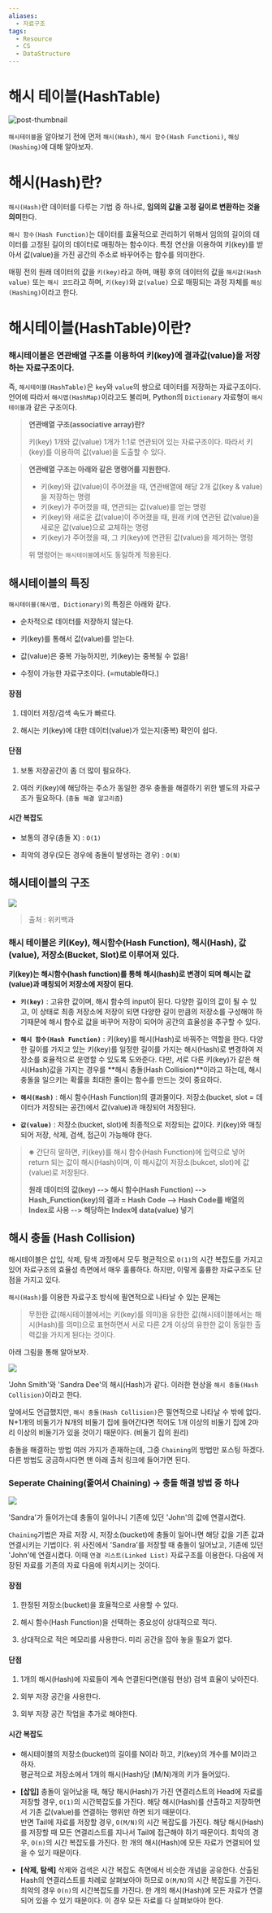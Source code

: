```yaml
---
aliases:
  - 자료구조
tags:
  - Resource
  - CS
  - DataStructure
---
```


# 해시 테이블(HashTable)

![post-thumbnail](https://velog.velcdn.com/images/kimdukbae/post/ec6ced7f-1bc8-4f38-a200-b44ac591004f/ttt.png)

`해시테이블`을 알아보기 전에 먼저 `해시(Hash)`, `해시 함수(Hash Functioni)`, `해싱(Hashing)`에 대해 알아보자.

# 해시(Hash)란?

`해시(Hash)`란 데이터를 다루는 기법 중 하나로, **임의의 값을 고정 길이로 변환하는 것을 의미**한다.

`해시 함수(Hash Function)`는 데이터를 효율적으로 관리하기 위해서 임의의 길이의 데이터를 고정된 길이의 데이터로 매핑하는 함수이다. 특정 연산을 이용하여 키(key)를 받아서 값(value)을 가진 공간의 주소로 바꾸어주는 함수를 의미한다.

매핑 전의 원래 데이터의 값을 `키(key)`라고 하며, 매핑 후의 데이터의 값을 `해시값(Hash value)` 또는 `해시 코드`라고 하며, `키(key)`와 `값(value)` 으로 매핑되는 과정 자체를 `해싱(Hashing)`이라고 한다.

  
  

# 해시테이블(HashTable)이란?

### 해시테이블은 연관배열 구조를 이용하여 키(key)에 결과값(value)을 저장하는 자료구조이다.

즉, `해시테이블(HashTable)`은 `key`와 `value`의 쌍으로 데이터를 저장하는 자료구조이다. 언어에 따라서 `해시맵(HashMap)`이라고도 불리며, Python의 `Dictionary` 자료형이 `해시테이블`과 같은 구조이다.

  

> **연관배열 구조(associative array)란?**
> 
> 키(key) 1개와 값(value) 1개가 1:1로 연관되어 있는 자료구조이다. 따라서 키(key)를 이용하여 값(value)을 도출할 수 있다.

> **연관배열 구조는 아래와 같은 명령어를 지원한다.**
> 
> - 키(key)와 값(value)이 주어졌을 때, 연관배열에 해당 2개 값(key & value)을 저장하는 명령
> - 키(key)가 주어졌을 때, 연관되는 값(value)를 얻는 명령
> - 키(key)와 새로운 값(value)이 주어졌을 때, 원래 키에 연관된 값(value)을 새로운 값(value)으로 교체하는 명령
> - 키(key)가 주어졌을 때, 그 키(key)에 연관된 값(value)을 제거하는 명령
> 
> 위 명령어는 `해시테이블`에서도 동일하게 적용된다.

  
  

## 해시테이블의 특징

`해시테이블(해시맵, Dictionary)`의 특징은 아래와 같다.

- 순차적으로 데이터를 저장하지 않는다.
    
- 키(key)를 통해서 값(value)를 얻는다.
    
- 값(value)은 중복 가능하지만, 키(key)는 중복될 수 없음!
    
- 수정이 가능한 자료구조이다. (=mutable하다.)
    

#### 장점

1. 데이터 저장/검색 속도가 빠르다.
    
2. 해시는 키(key)에 대한 데이터(value)가 있는지(중복) 확인이 쉽다.
    

#### 단점

1. 보통 저장공간이 좀 더 많이 필요하다.
    
2. 여러 키(key)에 해당하는 주소가 동일한 경우 충돌을 해결하기 위한 별도의 자료구조가 필요하다. (`충돌 해결 알고리즘`)
    

#### 시간 복잡도

- 보통의 경우(충돌 X) : `O(1)`
    
- 최악의 경우(모든 경우에 충돌이 발생하는 경우) : `O(N)`
    

  

## 해시테이블의 구조

![](https://velog.velcdn.com/images%2Fkimdukbae%2Fpost%2F9f48553e-acb4-4ae4-b3ad-833703c416f7%2Fimage.png)

> 출처 : 위키백과

### 해시 테이블은 키(Key), 해시함수(Hash Function), 해시(Hash), 값(value), 저장소(Bucket, Slot)로 이루어져 있다.

**키(key)는 해시함수(hash function)를 통해 해시(hash)로 변경이 되며 해시는 값(value)과 매칭되어 저장소에 저장이 된다.**

- **`키(key)`** : 고유한 값이며, 해시 함수의 input이 된다. 다양한 길이의 값이 될 수 있고, 이 상태로 최종 저장소에 저장이 되면 다양한 길이 만큼의 저장소를 구성해야 하기때문에 해시 함수로 값을 바꾸어 저장이 되어야 공간의 효율성을 추구할 수 있다.
    
- **`해시 함수(Hash Function)`** : 키(key)를 해시(Hash)로 바꿔주는 역할을 한다. 다양한 길이를 가지고 있는 키(key)를 일정한 길이를 가지는 해시(Hash)로 변경하여 저장소를 효율적으로 운영할 수 있도록 도와준다. 다만, 서로 다른 키(key)가 같은 해시(Hash)값을 가지는 경우를 **해시 충돌(Hash Collision)**이라고 하는데, 해시 충돌을 일으키는 확률을 최대한 줄이는 함수를 만드는 것이 중요하다.
    
- **`해시(Hash)`** : 해시 함수(Hash Function)의 결과물이다. 저장소(bucket, slot = 데이터가 저장되는 공간)에서 값(value)과 매칭되어 저장된다.
    
- **`값(value)`** : 저장소(bucket, slot)에 최종적으로 저장되는 값이다. 키(key)와 매칭되어 저장, 삭제, 검색, 접근이 가능해야 한다.
    

> **※** 간단히 말하면, 키(key)를 해시 함수(Hash Function)에 입력으로 넣어 return 되는 값이 해시(Hash)이며, 이 해시값이 저장소(bukcet, slot)에 값(value)로 저장된다.
> 
> **원래 데이터의 값(key) --> 해시 함수(Hash Function) --> Hash_Function(key)의 결과 = Hash Code --> Hash Code를 배열의 Index로 사용 --> 해당하는 Index에 data(value) 넣기**

  

## 해시 충돌 (Hash Collision)

해시테이블은 삽입, 삭제, 탐색 과정에서 모두 평균적으로 `O(1)`의 시간 복잡도를 가지고 있어 자료구조의 효율성 측면에서 매우 훌륭하다. 하지만, 이렇게 훌륭한 자료구조도 단점을 가지고 있다.

`해시(Hash)`를 이용한 자료구조 방식에 필연적으로 나타날 수 있는 문제는

> 무한한 값(해시테이블에서는 키(key)를 의미)을 유한한 값(해시테이블에서는 해시(Hash)를 의미)으로 표현하면서 서로 다른 2개 이상의 유한한 값이 동일한 출력값을 가지게 된다는 것이다.

아래 그림을 통해 알아보자.

![](https://velog.velcdn.com/images%2Fkimdukbae%2Fpost%2F823b614a-1713-43e7-9fdc-c633bf997aaf%2Fimage.png)

'John Smith'와 'Sandra Dee'의 해시(Hash)가 같다. 이러한 현상을 `해시 충돌(Hash Collision)`이라고 한다.

앞에서도 언급했지만, `해시 충돌(Hash Collision)`은 필연적으로 나타날 수 밖에 없다. N+1개의 비둘기가 N개의 비둘기 집에 들어간다면 적어도 1개 이상의 비둘기 집에 2마리 이상의 비둘기가 있을 것이기 때문이다. (비둘기 집의 원리)

충돌을 해결하는 방법 여러 가지가 존재하는데, 그중 `Chaining`의 방법만 포스팅 하겠다. 다른 방법도 궁금하시다면 맨 아래 출처 링크에 들어가면 된다.

  

### Seperate Chaining(줄여서 Chaining) -> 충돌 해결 방법 중 하나

![](https://velog.velcdn.com/images%2Fkimdukbae%2Fpost%2F612bd796-09fa-4be3-aa7b-58c9c89af1dc%2Fimage.png)

'Sandra'가 들어가는데 충돌이 일어나니 기존에 있던 'John'의 값에 연결시켰다.

`Chaining`기법은 자료 저장 시, 저장소(bucket)에 충돌이 일어나면 해당 값을 기존 값과 연결시키는 기법이다. 위 사진에서 'Sandra'를 저장할 때 충돌이 일어났고, 기존에 있던 'John'에 연결시켰다. 이때 `연결 리스트(Linked List)` 자료구조를 이용한다. 다음에 저장된 자료를 기존의 자료 다음에 위치시키는 것이다.

#### 장점

1. 한정된 저장소(bucket)을 효율적으로 사용할 수 있다.
    
2. 해시 함수(Hash Function)을 선택하는 중요성이 상대적으로 적다.
    
3. 상대적으로 적은 메모리를 사용한다. 미리 공간을 잡아 놓을 필요가 없다.
    

#### 단점

1. 1개의 해시(Hash)에 자료들이 계속 연결된다면(쏠림 현상) 검색 효율이 낮아진다.
    
2. 외부 저장 공간을 사용한다.
    
3. 외부 저장 공간 작업을 추가로 해야한다.
    

#### 시간 복잡도

- 해시테이블의 저장소(bucket)의 길이를 N이라 하고, 키(key)의 개수를 M이라고 하자.  
    평균적으로 저장소에서 1개의 해시(Hash)당 (M/N)개의 키가 들어있다.
    
- **[삽입]** 충돌이 일어났을 때, 해당 해시(Hash)가 가진 연결리스트의 Head에 자료를 저장할 경우, `O(1)`의 시간복잡도를 가진다. 해당 해시(Hash)를 산출하고 저장하면서 기존 값(value)를 연결하는 행위만 하면 되기 때문이다.  
    반면 Tail에 자료를 저장할 경우, `O(M/N)`의 시간 복잡도를 가진다. 해당 해시(Hash)를 저장할 때 모든 연결리스트를 지나서 Tail에 접근해야 하기 때문이다. 최악의 경우, `O(n)`의 시간 복잡도를 가진다. 한 개의 해시(Hash)에 모든 자료가 연결되어 있을 수 있기 때문이다.
    
- **[삭제, 탐색]** 삭제와 검색은 시간 복잡도 측면에서 비슷한 개념을 공유한다. 산출된 Hash의 연결리스트를 차례로 살펴보아야 하므로 `O(M/N)`의 시간 복잡도를 가진다. 최악의 경우 `O(n)`의 시간복잡도를 가진다. 한 개의 해시(Hash)에 모든 자료가 연결되어 있을 수 있기 때문이다. 이 경우 모든 자료를 다 살펴보아야 한다.